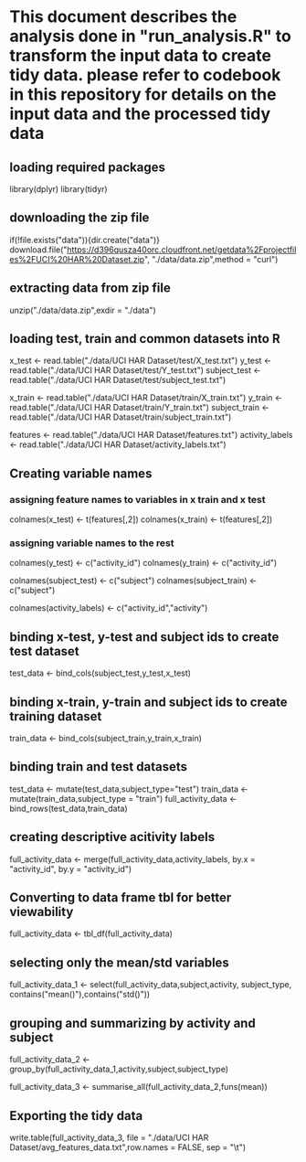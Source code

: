 # This  document describes the analysis done in "run_analysis.R" to transform the input data to create tidy data. please refer to codebook in this repository for details on the input data and the processed tidy data


## loading required packages
library(dplyr)
library(tidyr)

## downloading the zip file

if(!file.exists("data")){dir.create("data")}
download.file("https://d396qusza40orc.cloudfront.net/getdata%2Fprojectfiles%2FUCI%20HAR%20Dataset.zip",
              "./data/data.zip",method = "curl")

## extracting data from zip file
unzip("./data/data.zip",exdir = "./data")

## loading test, train and common datasets into R
x_test <- read.table("./data/UCI HAR Dataset/test/X_test.txt")
y_test <- read.table("./data/UCI HAR Dataset/test/Y_test.txt")
subject_test <- read.table("./data/UCI HAR Dataset/test/subject_test.txt")

x_train <- read.table("./data/UCI HAR Dataset/train/X_train.txt")
y_train <- read.table("./data/UCI HAR Dataset/train/Y_train.txt")
subject_train <- read.table("./data/UCI HAR Dataset/train/subject_train.txt")

features <- read.table("./data/UCI HAR Dataset/features.txt")
activity_labels <- read.table("./data/UCI HAR Dataset/activity_labels.txt")

## Creating variable names
### assigning feature names to variables in x train and x test 
colnames(x_test) <- t(features[,2])
colnames(x_train) <- t(features[,2])

### assigning variable names to the rest
colnames(y_test) <- c("activity_id")
colnames(y_train) <- c("activity_id")

colnames(subject_test) <- c("subject")
colnames(subject_train) <- c("subject")

colnames(activity_labels) <- c("activity_id","activity")

## binding x-test, y-test and subject ids to create test dataset
test_data <- bind_cols(subject_test,y_test,x_test)

## binding x-train, y-train and subject ids to create training dataset
train_data <- bind_cols(subject_train,y_train,x_train)

## binding train and test datasets
test_data <- mutate(test_data,subject_type="test")
train_data <- mutate(train_data,subject_type = "train")
full_activity_data <- bind_rows(test_data,train_data)

## creating descriptive acitivity labels
full_activity_data <- merge(full_activity_data,activity_labels,
                         by.x = "activity_id",
                         by.y = "activity_id")
## Converting to data frame tbl for better viewability
full_activity_data <- tbl_df(full_activity_data) 

## selecting only the mean/std variables
full_activity_data_1 <- select(full_activity_data,subject,activity, subject_type,
                               contains("mean()"),contains("std()"))

## grouping and summarizing by activity and subject
full_activity_data_2 <- group_by(full_activity_data_1,activity,subject,subject_type)

full_activity_data_3 <- summarise_all(full_activity_data_2,funs(mean))

## Exporting the tidy data
write.table(full_activity_data_3,
            file = "./data/UCI HAR Dataset/avg_features_data.txt",row.names = FALSE,
            sep = "\t")

